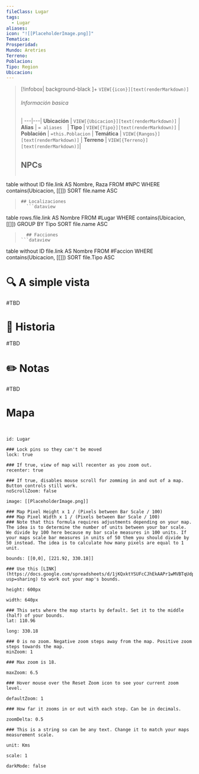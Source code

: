 ```yaml
---
fileClass: Lugar
tags:
  - Lugar
aliases: 
icon: "![[PlaceholderImage.png]]"
Tematica: 
Prosperidad: 
Mundo: Aretries
Terreno: 
Poblacion: 
Tipo: Region
Ubicacion:
---
```



> [!infobox| background-black ]+
> `VIEW[{icon}][text(renderMarkdown)]`
> ###### Información basica
>  |
> ---|---|
>  **Ubicación** | `VIEW[{Ubicacion}][text(renderMarkdown)]` |
> **Alias** | `= aliases  `|
> **Tipo** | `VIEW[{Tipo}][text(renderMarkdown)]` |
> **Población** | `=this.Poblacion` |
> **Temática** | `VIEW[{Rangos}][text(renderMarkdown)]` |
> **Terreno** | `VIEW[{Terreno}][text(renderMarkdown)]`|
>   ## NPCs
>   ```dataview
table without ID  file.link AS Nombre, Raza
FROM #NPC
WHERE  contains(Ubicacion, [[]])
SORT file.name ASC
>```
> ## Localizaciones
>   ```dataview
table rows.file.link AS Nombre
FROM #Lugar
WHERE  contains(Ubicacion, [[]])
GROUP BY Tipo
SORT file.name ASC
>```
>   ## Facciones
> ```dataview
table without ID  file.link AS Nombre
FROM #Faccion
WHERE  contains(Ubicacion, [[]])
SORT file.Tipo ASC
# 🔍 A simple vista

#TBD

# 📜 Historia

#TBD

# ✏️ Notas

#TBD

# Mapa

 ```leaflet
 
 
 id: Lugar
 
 ### Lock pins so they can't be moved
 lock: true
 
 ### If true, view of map will recenter as you zoom out. 
 recenter: true
 
 ### If true, disables mouse scroll for zomming in and out of a map. Button controls still work. 
 noScrollZoom: false
 
 image: [[PlaceholderImage.png]]
 
 ### Map Pixel Height x 1 / (Pixels between Bar Scale / 100)
 ### Map Pixel Width x 1 / (Pixels between Bar Scale / 100) 
 ### Note that this formula requires adjustments depending on your map. The idea is to determine the number of units between your bar scale. We divide by 100 here because my bar scale measures in 100 units. If your maps scale bar measures in units of 50 them you should divide by 50 instead. The idea is to calculate how many pixels are equal to 1 unit. 
 
 bounds: [[0,0], [221.92, 330.18]]

 ### Use this [LINK](https://docs.google.com/spreadsheets/d/1jKQxktYSUFcCJhEkAAPr1wMVBTqUdpEfA5XveUXI17I/edit?usp=sharing) to work out your map's bounds.

 height: 600px
 
 width: 640px

 ### This sets where the map starts by default. Set it to the middle (half) of your bounds. 
 lat: 110.96

 long: 330.18

 ### 0 is no zoom. Negative zoom steps away from the map. Positive zoom steps towards the map. 
 minZoom: 1
 
 ### Max zoom is 18. 
 
 maxZoom: 6.5
 
 ### Hover mouse over the Reset Zoom icon to see your current zoom level. 
 
 defaultZoom: 1
 
 ### How far it zooms in or out with each step. Can be in decimals. 

 zoomDelta: 0.5
 
 ### This is a string so can be any text. Change it to match your maps measurement scale. 
 
 unit: Kms

 scale: 1

 darkMode: false

 ```
